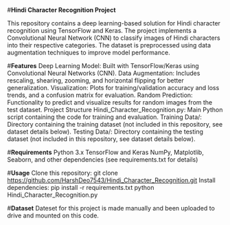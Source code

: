 #**Hindi Character Recognition Project**

This repository contains a deep learning-based solution for Hindi character recognition using TensorFlow and Keras. The project implements a Convolutional Neural Network (CNN) to classify images of Hindi characters into their respective categories. The dataset is preprocessed using data augmentation techniques to improve model performance.

#**Features**
Deep Learning Model: Built with TensorFlow/Keras using Convolutional Neural Networks (CNN).
Data Augmentation: Includes rescaling, shearing, zooming, and horizontal flipping for better generalization.
Visualization: Plots for training/validation accuracy and loss trends, and a confusion matrix for evaluation.
Random Prediction: Functionality to predict and visualize results for random images from the test dataset.
Project Structure
Hindi_Character_Recognition.py: Main Python script containing the code for training and evaluation.
Training Data/: Directory containing the training dataset (not included in this repository, see dataset details below).
Testing Data/: Directory containing the testing dataset (not included in this repository, see dataset details below).

#**Requirements**
Python 3.x
TensorFlow and Keras
NumPy, Matplotlib, Seaborn, and other dependencies (see requirements.txt for details)

#**Usage**
Clone this repository:
git clone https://github.com/HarshDeo7543/Hindi_Character_Recognition.git
Install dependencies:
pip install -r requirements.txt
python Hindi_Character_Recognition.py

#**Dataset**
Dateset for this project is made manually and been uploaded to drive and mounted on this code.
